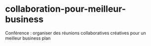 # collaboration-pour-meilleur-business
Conférence : organiser des réunions collaboratives créatives pour un meilleur business plan
